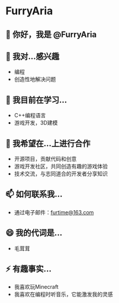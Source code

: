 # FurryAria

## 👋 你好，我是 @FurryAria

## 👀 我对...感兴趣
- 编程
- 创造性地解决问题

## 🌱 我目前在学习...
- C++编程语言
- 游戏开发，3D建模

## 💞️ 我希望在...上进行合作
- 开源项目，贡献代码和创意
- 游戏开发社区，共同创造有趣的游戏体验
- 技术交流，与志同道合的开发者分享知识

## 📫 如何联系我...
- 通过电子邮件：furtime@163.com

## 😄 我的代词是...
- 毛茸茸

## ⚡ 有趣事实...
- 我喜欢玩Minecraft
- 我喜欢在编程时听音乐，它能激发我的灵感
